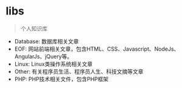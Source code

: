 # libs

> 个人知识库

- Database: 数据库相关文章
- EOF: 网站前端相关文章，包含HTML、CSS、Javascript、NodeJs、AngularJs、jQuery等。
- Linux: Linux类操作系统相关文章
- Other: 有关程序员生活、程序员人生、科技文摘等文章
- PHP: PHP技术相关文件，包含PHP框架
